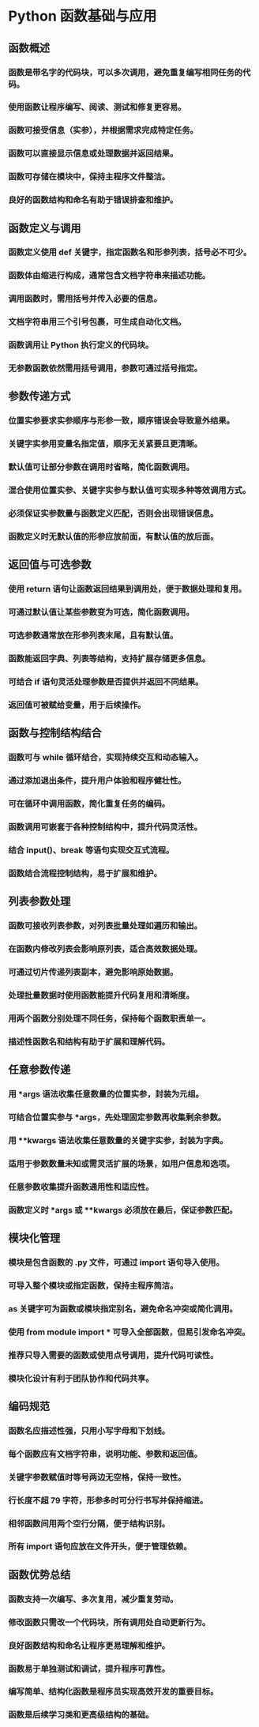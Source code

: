 # Python 函数基础与应用

## 函数概述
### 函数是带名字的代码块，可以多次调用，避免重复编写相同任务的代码。
### 使用函数让程序编写、阅读、测试和修复更容易。
### 函数可接受信息（实参），并根据需求完成特定任务。
### 函数可以直接显示信息或处理数据并返回结果。
### 函数可存储在模块中，保持主程序文件整洁。
### 良好的函数结构和命名有助于错误排查和维护。

## 函数定义与调用
### 函数定义使用 def 关键字，指定函数名和形参列表，括号必不可少。
### 函数体由缩进行构成，通常包含文档字符串来描述功能。
### 调用函数时，需用括号并传入必要的信息。
### 文档字符串用三个引号包裹，可生成自动化文档。
### 函数调用让 Python 执行定义的代码块。
### 无参数函数依然需用括号调用，参数可通过括号指定。

## 参数传递方式
### 位置实参要求实参顺序与形参一致，顺序错误会导致意外结果。
### 关键字实参用变量名指定值，顺序无关紧要且更清晰。
### 默认值可让部分参数在调用时省略，简化函数调用。
### 混合使用位置实参、关键字实参与默认值可实现多种等效调用方式。
### 必须保证实参数量与函数定义匹配，否则会出现错误信息。
### 函数定义时无默认值的形参应放前面，有默认值的放后面。

## 返回值与可选参数
### 使用 return 语句让函数返回结果到调用处，便于数据处理和复用。
### 可通过默认值让某些参数变为可选，简化函数调用。
### 可选参数通常放在形参列表末尾，且有默认值。
### 函数能返回字典、列表等结构，支持扩展存储更多信息。
### 可结合 if 语句灵活处理参数是否提供并返回不同结果。
### 返回值可被赋给变量，用于后续操作。

## 函数与控制结构结合
### 函数可与 while 循环结合，实现持续交互和动态输入。
### 通过添加退出条件，提升用户体验和程序健壮性。
### 可在循环中调用函数，简化重复任务的编码。
### 函数调用可嵌套于各种控制结构中，提升代码灵活性。
### 结合 input()、break 等语句实现交互式流程。
### 函数结合流程控制结构，易于扩展和维护。

## 列表参数处理
### 函数可接收列表参数，对列表批量处理如遍历和输出。
### 在函数内修改列表会影响原列表，适合高效数据处理。
### 可通过切片传递列表副本，避免影响原始数据。
### 处理批量数据时使用函数能提升代码复用和清晰度。
### 用两个函数分别处理不同任务，保持每个函数职责单一。
### 描述性函数名和结构有助于扩展和理解代码。

## 任意参数传递
### 用 *args 语法收集任意数量的位置实参，封装为元组。
### 可结合位置实参与 *args，先处理固定参数再收集剩余参数。
### 用 **kwargs 语法收集任意数量的关键字实参，封装为字典。
### 适用于参数数量未知或需灵活扩展的场景，如用户信息和选项。
### 任意参数收集提升函数通用性和适应性。
### 函数定义时 *args 或 **kwargs 必须放在最后，保证参数匹配。

## 模块化管理
### 模块是包含函数的 .py 文件，可通过 import 语句导入使用。
### 可导入整个模块或指定函数，保持主程序简洁。
### as 关键字可为函数或模块指定别名，避免命名冲突或简化调用。
### 使用 from module import * 可导入全部函数，但易引发命名冲突。
### 推荐只导入需要的函数或使用点号调用，提升代码可读性。
### 模块化设计有利于团队协作和代码共享。

## 编码规范
### 函数名应描述性强，只用小写字母和下划线。
### 每个函数应有文档字符串，说明功能、参数和返回值。
### 关键字参数赋值时等号两边无空格，保持一致性。
### 行长度不超 79 字符，形参多时可分行书写并保持缩进。
### 相邻函数间用两个空行分隔，便于结构识别。
### 所有 import 语句应放在文件开头，便于管理依赖。

## 函数优势总结
### 函数支持一次编写、多次复用，减少重复劳动。
### 修改函数只需改一个代码块，所有调用处自动更新行为。
### 良好函数结构和命名让程序更易理解和维护。
### 函数易于单独测试和调试，提升程序可靠性。
### 编写简单、结构化函数是程序员实现高效开发的重要目标。
### 函数是后续学习类和更高级结构的基础。